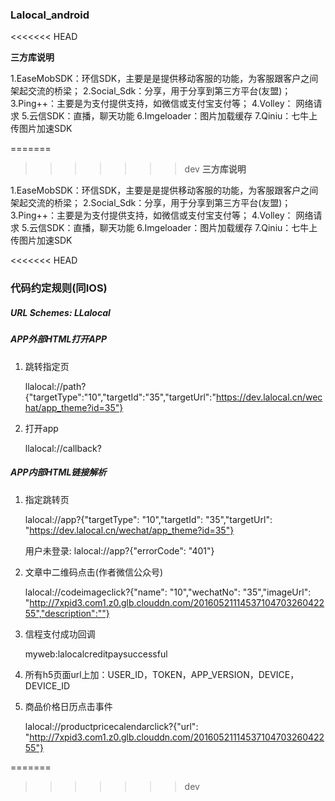 
### Lalocal_android


<<<<<<< HEAD


 **三方库说明** 

1.EaseMobSDK：环信SDK，主要是是提供移动客服的功能，为客服跟客户之间架起交流的桥梁；
2.Social_Sdk：分享，用于分享到第三方平台(友盟)；
3.Ping++：主要是为支付提供支持，如微信或支付宝支付等；
4.Volley： 网络请求
5.云信SDK：直播，聊天功能
6.Imgeloader：图片加载缓存
7.Qiniu：七牛上传图片加速SDK



=======
>>>>>>> dev
 **三方库说明** 

1.EaseMobSDK：环信SDK，主要是是提供移动客服的功能，为客服跟客户之间架起交流的桥梁；
2.Social_Sdk：分享，用于分享到第三方平台(友盟)；
3.Ping++：主要是为支付提供支持，如微信或支付宝支付等；
4.Volley： 网络请求
5.云信SDK：直播，聊天功能
6.Imgeloader：图片加载缓存
7.Qiniu：七牛上传图片加速SDK


<<<<<<< HEAD
### 代码约定规则(同IOS)



##### URL Schemes: LLalocal

##### APP外部HTML打开APP 
1. 跳转指定页 

	llalocal://path?{"targetType":"10","targetId":"35","targetUrl":"https://dev.lalocal.cn/wechat/app_theme?id=35"}	
	 
2. 打开app
 
	llalocal://callback?

##### APP内部HTML链接解析 
1. 指定跳转页

	lalocal://app?{"targetType": "10","targetId": "35","targetUrl": "https://dev.lalocal.cn/wechat/app_theme?id=35"}
	
	用户未登录: lalocal://app?{"errorCode": "401"}

2. 文章中二维码点击(作者微信公众号)

	lalocal://codeimageclick?{"name": "10","wechatNo": "35","imageUrl": "http://7xpid3.com1.z0.glb.clouddn.com/2016052111453710470326042255","description":""}
	
3. 信程支付成功回调 

	myweb:lalocalcreditpaysuccessful
	
4. 所有h5页面url上加：USER_ID，TOKEN，APP_VERSION，DEVICE，DEVICE_ID  
   
5. 商品价格日历点击事件

	lalocal://productpricecalendarclick?{"url": "http://7xpid3.com1.z0.glb.clouddn.com/2016052111453710470326042255"}



=======
>>>>>>> dev
